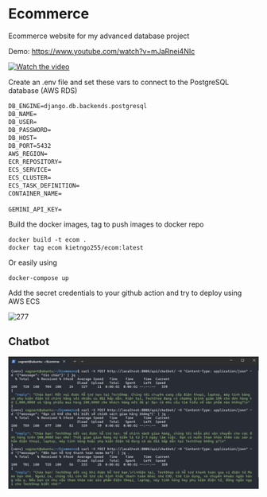 # Ecommerce
Ecommerce website for my advanced database project

Demo: https://www.youtube.com/watch?v=mJaRnei4NIc

[![Watch the video](https://img.youtube.com/vi/mJaRnei4NIc/maxresdefault.jpg)](https://youtu.be/mJaRnei4NIc)

Create an .env file and set these vars to connect to the PostgreSQL database (AWS RDS)

```
DB_ENGINE=django.db.backends.postgresql
DB_NAME=
DB_USER=
DB_PASSWORD=
DB_HOST=
DB_PORT=5432
AWS_REGION=
ECR_REPOSITORY=
ECS_SERVICE=
ECS_CLUSTER=
ECS_TASK_DEFINITION=
CONTAINER_NAME=

GEMINI_API_KEY= 

```

Build the docker images, tag to push images to docker repo

```
docker build -t ecom .
docker tag ecom kietngo255/ecom:latest
```

Or easily using 
```
docker-compose up
```

Add the secret credentials to your github action and try to deploy using AWS ECS

![277](https://github.com/K-izme/Ecommerce/assets/91515708/331f3d2b-1d13-4c62-b901-c08f354cb4c3)

## Chatbot

![alt text](media\images/image.png)

